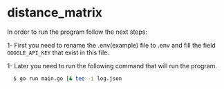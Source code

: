 # distance_matrix

In order to run the program follow the next steps:

1- First you need to rename the .env(example) file to .env and fill the field `GOOGLE_API_KEY` that exist in this file.

1- Later you need to run the following command that will run the program. 

```bash
  $ go run main.go |& tee -i log.json 
```